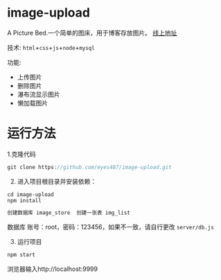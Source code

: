# image-upload
A Picture Bed.一个简单的图床，用于博客存放图片。
[线上地址](http://fs.eyes487.top:9999/)

技术: `html`+`css`+`js`+`node`+`mysql`

功能:
* 上传图片
* 删除图片
* 瀑布流显示图片
* 懒加载图片

# 运行方法

1.克隆代码
```js
git clone https://github.com/eyes487/image-upload.git
```

2. 进入项目根目录并安装依赖：
```
cd image-upload
npm install
```

```bash
创建数据库 image_store  创建一张表 img_list
```
数据库 账号：root，密码：123456，如果不一致，请自行更改 `server/db.js`

3. 运行项目
```js
npm start
```
浏览器输入http://localhost:9999